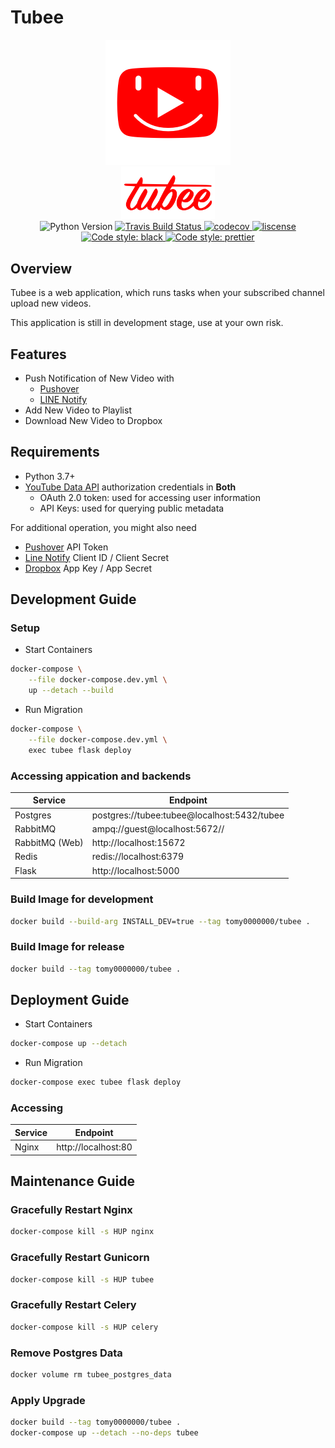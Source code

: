 # Tubee

<p align="center">
    <img src="tubee/static/favicon.png">
    <br>
    <img width="150" src="tubee/static/img/tubee_text.png">
    <br>
    <img src="https://img.shields.io/badge/python-3.7+-blue.svg?logo=python" alt="Python Version">
    <a href="https://travis-ci.com/tomy0000000/Tubee">
        <img src="https://img.shields.io/travis/com/tomy0000000/Tubee?logo=Travis" alt="Travis Build Status">
    </a>
    <a href="https://codecov.io/gh/tomy0000000/Tubee">
        <img src="https://codecov.io/gh/tomy0000000/Tubee/branch/master/graph/badge.svg?token=j6pUVAg2Wf" alt="codecov">
    </a>
    <a href="https://github.com/tomy0000000/Tubee/blob/master/LICENSE">
        <img src="https://img.shields.io/github/license/tomy0000000/Tubee.svg" alt="liscense">
    </a>
    <a href="https://github.com/psf/black">
        <img src="https://img.shields.io/badge/code%20style-black-000000.svg" alt="Code style: black">
    </a>
    <a href="https://github.com/prettier/prettier">
        <img src="https://img.shields.io/badge/code%20style-prettier-ff69b4.svg" alt="Code style: prettier">
    </a>
</p>

## Overview

Tubee is a web application, which runs tasks when your subscribed channel upload new videos.

This application is still in development stage, use at your own risk.

## Features

- Push Notification of New Video with
  - [Pushover](https://pushover.net)
  - [LINE Notify](https://notify-bot.line.me)
- Add New Video to Playlist
- Download New Video to Dropbox

## Requirements

- Python 3.7+
- [YouTube Data API](https://developers.google.com/youtube/registering_an_application) authorization credentials in **Both**
  - OAuth 2.0 token: used for accessing user information
  - API Keys: used for querying public metadata

For additional operation, you might also need

- [Pushover](https://pushover.net/) API Token
- [Line Notify](https://notify-bot.line.me/zh_TW/) Client ID / Client Secret
- [Dropbox](https://www.dropbox.com/developers/apps) App Key / App Secret

## Development Guide

### Setup

- Start Containers

```bash
docker-compose \
	--file docker-compose.dev.yml \
	up --detach --build
```

- Run Migration

```bash
docker-compose \
	--file docker-compose.dev.yml \
	exec tubee flask deploy
```

### Accessing appication and backends

| Service        | Endpoint                                    |
| -------------- | ------------------------------------------- |
| Postgres       | postgres://tubee:tubee@localhost:5432/tubee |
| RabbitMQ       | ampq://guest@localhost:5672//               |
| RabbitMQ (Web) | http://localhost:15672                      |
| Redis          | redis://localhost:6379                      |
| Flask          | http://localhost:5000                       |

### Build Image for development

```bash
docker build --build-arg INSTALL_DEV=true --tag tomy0000000/tubee .
```

### Build Image for release

```bash
docker build --tag tomy0000000/tubee .
```

## Deployment Guide

- Start Containers

```bash
docker-compose up --detach
```

- Run Migration

```bash
docker-compose exec tubee flask deploy
```

### Accessing

| Service | Endpoint            |
| ------- | ------------------- |
| Nginx   | http://localhost:80 |

## Maintenance Guide

### Gracefully Restart Nginx

```bash
docker-compose kill -s HUP nginx
```

### Gracefully Restart Gunicorn

```bash
docker-compose kill -s HUP tubee
```

### Gracefully Restart Celery

```bash
docker-compose kill -s HUP celery
```

### Remove Postgres Data

```bash
docker volume rm tubee_postgres_data
```

### Apply Upgrade

```bash
docker build --tag tomy0000000/tubee .
docker-compose up --detach --no-deps tubee
```
